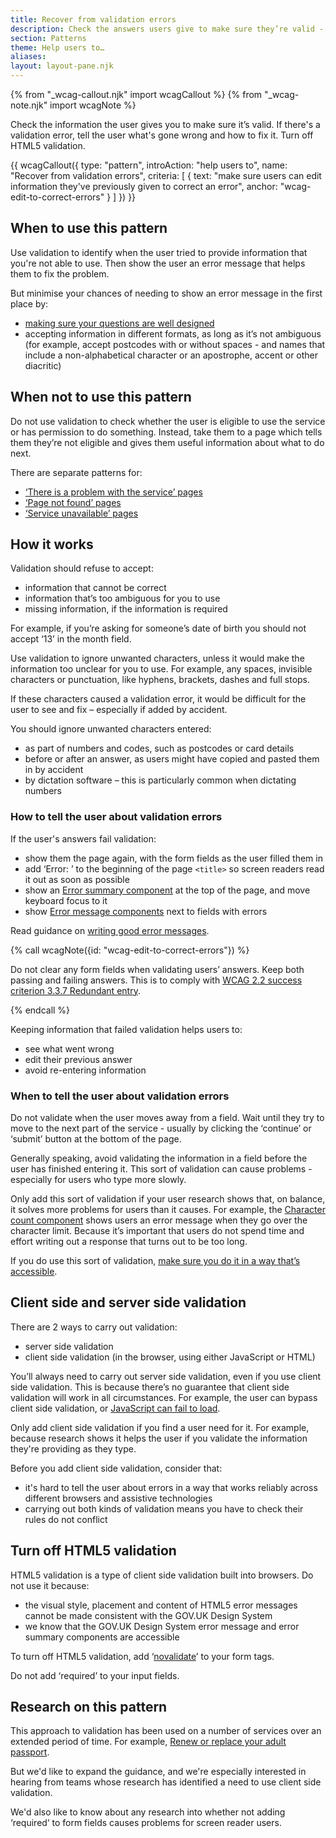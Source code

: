 ```yaml
---
title: Recover from validation errors
description: Check the answers users give to make sure they’re valid - and if there’s an error, tell them what's wrong and how to fix it
section: Patterns
theme: Help users to…
aliases:
layout: layout-pane.njk
---
```


{% from "_wcag-callout.njk" import wcagCallout %}
{% from "_wcag-note.njk" import wcagNote %}

Check the information the user gives you to make sure it’s valid. If there's a validation error, tell the user what's gone wrong and how to fix it. Turn off HTML5 validation.

{{ wcagCallout({
  type: "pattern",
  introAction: "help users to",
  name: "Recover from validation errors",
  criteria: [
    {
      text: "make sure users can edit information they've previously given to correct an error",
      anchor: "wcag-edit-to-correct-errors"
    }
  ]
}) }}

## When to use this pattern

Use validation to identify when the user tried to provide information that you're not able to use. Then show the user an error message that helps them to fix the problem.

But minimise your chances of needing to show an error message in the first place by:

- [making sure your questions are well designed](https://www.gov.uk/service-manual/design/designing-good-questions)
- accepting information in different formats, as long as it’s not ambiguous (for example, accept postcodes with or without spaces - and names that include a non-alphabetical character or an apostrophe, accent or other diacritic)

## When not to use this pattern

Do not use validation to check whether the user is eligible to use the service or has permission to do something. Instead, take them to a page which tells them they’re not eligible and gives them useful information about what to do next.

There are separate patterns for:

- [‘There is a problem with the service’ pages](/patterns/problem-with-the-service-pages/)
- [‘Page not found’ pages](/patterns/page-not-found-pages/)
- [‘Service unavailable’ pages](/patterns/service-unavailable-pages/)

## How it works

Validation should refuse to accept:

- information that cannot be correct
- information that’s too ambiguous for you to use
- missing information, if the information is required

For example, if you’re asking for someone’s date of birth you should not accept ‘13’ in the month field.

Use validation to ignore unwanted characters, unless it would make the information too unclear for you to use. For example, any spaces, invisible characters or punctuation, like hyphens, brackets, dashes and full stops.

If these characters caused a validation error, it would be difficult for the user to see and fix – especially if added by accident.

You should ignore unwanted characters entered:

- as part of numbers and codes, such as postcodes or card details
- before or after an answer, as users might have copied and pasted them in by accident
- by dictation software – this is particularly common when dictating numbers

### How to tell the user about validation errors

If the user's answers fail validation:

- show them the page again, with the form fields as the user filled them in
- add ‘Error: ’ to the beginning of the page `<title>` so screen readers read it out as soon as possible
- show an [Error summary component](/components/error-summary/) at the top of the page, and move keyboard focus to it
- show [Error message components](/components/error-message/) next to fields with errors

Read guidance on [writing good error messages](/components/error-message/#be-clear-and-concise).

{% call wcagNote({id: "wcag-edit-to-correct-errors"}) %}

<p>Do not clear any form fields when validating users’ answers. Keep both passing and failing answers. This is to comply with <a href="https://www.w3.org/WAI/WCAG22/Understanding/redundant-entry.html">WCAG 2.2 success criterion 3.3.7 Redundant entry</a>.</p>
{% endcall %}

Keeping information that failed validation helps users to:

- see what went wrong
- edit their previous answer
- avoid re-entering information

### When to tell the user about validation errors

Do not validate when the user moves away from a field. Wait until they try to move to the next part of the service - usually by clicking the ‘continue’ or ‘submit’ button at the bottom of the page.

Generally speaking, avoid validating the information in a field before the user has finished entering it. This sort of validation can cause problems - especially for users who type more slowly.

Only add this sort of validation if your user research shows that, on balance, it solves more problems for users than it causes. For example, the [Character count component](/components/character-count/) shows users an error message when they go over the character limit. Because it’s important that users do not spend time and effort writing out a response that turns out to be too long.

If you do use this sort of validation, [make sure you do it in a way that’s accessible](https://www.gov.uk/service-manual/technology/accessibility-for-developers-an-introduction).

## Client side and server side validation

There are 2 ways to carry out validation:

- server side validation
- client side validation (in the browser, using either JavaScript or HTML)

You’ll always need to carry out server side validation, even if you use client side validation. This is because there’s no guarantee that client side validation will work in all circumstances. For example, the user can bypass client side validation, or [JavaScript can fail to load](https://www.gov.uk/service-manual/technology/using-progressive-enhancement).

Only add client side validation if you find a user need for it. For example, because research shows it helps the user if you validate the information they're providing as they type.

Before you add client side validation, consider that:

- it's hard to tell the user about errors in a way that works reliably across different browsers and assistive technologies
- carrying out both kinds of validation means you have to check their rules do not conflict

## Turn off HTML5 validation

HTML5 validation is a type of client side validation built into browsers. Do not use it because:

- the visual style, placement and content of HTML5 error messages cannot be made consistent with the GOV.UK Design System
- we know that the GOV.UK Design System error message and error summary components are accessible

To turn off HTML5 validation, add ‘[novalidate](https://developer.mozilla.org/en-US/docs/Web/HTML/Element/form#attr-novalidate)’ to your form tags.

Do not add ‘required’ to your input fields.

## Research on this pattern

This approach to validation has been used on a number of services over an extended period of time. For example, [Renew or replace your adult passport](https://www.gov.uk/renew-adult-passport/renew).

But we'd like to expand the guidance, and we're especially interested in hearing from teams whose research has identified a need to use client side validation.

We'd also like to know about any research into whether not adding ‘required‘ to form fields causes problems for screen reader users.
